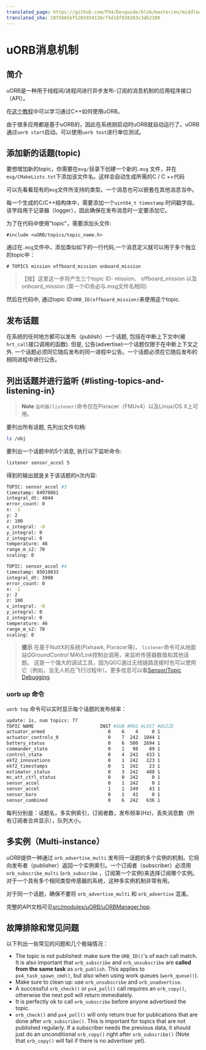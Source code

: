 ```yaml
---
translated_page: https://github.com/PX4/Devguide/blob/master/en/middleware/uorb.md
translated_sha: 18f5865bf5265934136cf5d18f838203c3db2100
---
```


# uORB消息机制

## 简介

uORB是一种用于线程间/进程间进行异步发布-订阅的消息机制的应用程序接口（API）。

在[这个教程](../tutorials/tutorial_hello_sky.md)中可以学习通过C++如何使用uORB。

由于很多应用都是基于uORB的，因此在系统刚启动时uORB就自动运行了。uORB通过`uorb start`启动。可以使用`uorb test`进行单位测试。

## 添加新的话题(topic)

要想增加新的topic，你需要在`msg/`目录下创建一个新的`.msg` 文件，并在`msg/CMakeLists.txt`下添加该文件名。这样会自动生成所需的C / C ++代码

可以先看看现有的`msg`文件所支持的类型。一个消息也可以嵌套在其他消息当中。

每一个生成的C/C++结构体中，需要添加一个`uint64_t timestamp` 时间戳字段。该字段用于记录器（logger），因此确保在发布消息时一定要添加它。

为了在代码中使用"topic"，需要添加头文件:

```
#include <uORB/topics/topic_name.h>
```

通过在`.msg`文件中，添加类似如下的一行代码,一个消息定义就可以用于多个独立的topic中：

```
# TOPICS mission offboard_mission onboard_mission
```

> 【按】这里这一步将产生三个topic ID- mission、 offboard_mission 以及 onboard_mission (第一个ID务必与.msg文件名相同)

然后在代码中, 通过topic ID:`ORB_ID(offboard_mission)`来使用这个topic.

## 发布话题 

在系统的任何地方都可以发布（publish）一个话题, 包括在中断上下文中(被`hrt_call`接口调用的函数). 但是, 公告(advertise)一个话题仅限于在中断上下文之外. 一个话题必须同它随后发布的同一进程中公告。一个话题必须在它随后发布的相同进程中进行公告。

## 列出话题并进行监听 {#listing-topics-and-listening-in}

> **Note** `监听器(listener)`命令仅在Pixracer（FMUv4）以及Linux/OS X上可用。

要列出所有话题, 先列出文件句柄:

```sh
ls /obj
```

要列出一个话题中的5个消息, 执行以下监听命令:

```sh
listener sensor_accel 5
```

得到的输出就是关于该话题的n次内容:

```sh
TOPIC: sensor_accel #3
timestamp: 84978861
integral_dt: 4044
error_count: 0
x: -1
y: 2
z: 100
x_integral: -0
y_integral: 0
z_integral: 0
temperature: 46
range_m_s2: 78
scaling: 0

TOPIC: sensor_accel #4
timestamp: 85010833
integral_dt: 3980
error_count: 0
x: -1
y: 2
z: 100
x_integral: -0
y_integral: 0
z_integral: 0
temperature: 46
range_m_s2: 78
scaling: 0
```

> **提示** 在基于NuttX的系统(Pixhawk, Pixracer等)， `listener`命令可从地面站*QGroundControl* MAVLink控制台调用，来监听传感器数值和其他话题。 这是一个强大的调试工具，因为QGC通过无线链路连接时也可以使用它（例如，当无人机在飞行过程中）。更多信息可以看[Sensor/Topic Debugging](../debug/sensor_uorb_topic_debugging.md).


### uorb up 命令
`uorb top` 命令可以实时显示每个话题的发布频率：

```sh
update: 1s, num topics: 77
TOPIC NAME                        INST #SUB #MSG #LOST #QSIZE
actuator_armed                       0    6    4     0 1
actuator_controls_0                  0    7  242  1044 1
battery_status                       0    6  500  2694 1
commander_state                      0    1   98    89 1
control_state                        0    4  242   433 1
ekf2_innovations                     0    1  242   223 1
ekf2_timestamps                      0    1  242    23 1
estimator_status                     0    3  242   488 1
mc_att_ctrl_status                   0    0  242     0 1
sensor_accel                         0    1  242     0 1
sensor_accel                         1    1  249    43 1
sensor_baro                          0    1   42     0 1
sensor_combined                      0    6  242   636 1
```
每列分别是：话题名，多实例索引，订阅者数，发布频率(Hz)，丢失消息数（所有订阅者合并显示），队列大小。


## 多实例（Multi-instance）
uORB提供一种通过 `orb_advertise_multi` 发布同一话题的多个实例的机制。它将向发布者（publisher）返回一个实例索引。一个订阅者（subscriber）必须用 `orb_subscribe_multi` (`orb_subscribe` ，订阅第一个实例)来选择订阅哪个实例。对于一个具有多个相同类型传感器的系统，这种多实例机制非常有用。

对于同一个话题，确保不要将 `orb_advertise_multi` 和 `orb_advertise` 混淆。

完整的API文档可见[src/modules/uORB/uORBManager.hpp](https://github.com/PX4/Firmware/blob/master/src/modules/uORB/uORBManager.hpp).

## 故障排除和常见问题
以下列出一些常见的问题和几个极端情况：
- The topic is not published: make sure the `ORB_ID()`'s of each call match. It
  is also important that `orb_subscribe` and `orb_unsubscribe` are **called from
  the same task** as `orb_publish`. This applies to `px4_task_spawn_cmd()`, but
  also when using work queues (`work_queue()`).
- Make sure to clean up: use `orb_unsubscribe` and `orb_unadvertise`.
- A successful `orb_check()` or `px4_poll()` call requires an `orb_copy()`,
  otherwise the next poll will return immediately.
- It is perfectly ok to call `orb_subscribe` before anyone advertised the topic.
- `orb_check()` and `px4_poll()` will only return true for publications that are
  done after `orb_subscribe()`. This is important for topics that are not
  published regularly. If a subscriber needs the previous data, it should just
  do an unconditional `orb_copy()` right after `orb_subscribe()` (Note that
  `orb_copy()` will fail if there is no advertiser yet).


